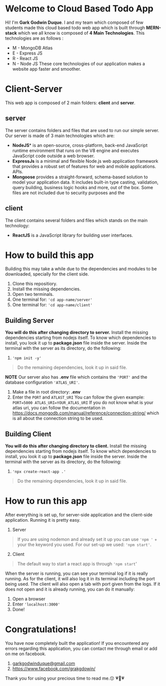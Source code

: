 # Welcome to Cloud Based Todo App

Hi! I'm **Gark Godwin Duque**. I and my team which composed of few students made this cloud based todo web app which is built through **MERN-stack** which we all know is composed of **4 Main Technologies**. This technologies are as follows :
- M - MongoDB Atlas
- E - Express JS
- R - React JS
- N - Node JS
These core technologies of our application makes a website app faster and smoother.

# Client-Server

This web app is composed of 2 main folders: **client** and **server**.

## server

The server contains folders and files that are used to run our simple server.
Our server is made of 3 main technologies which are:
- **NodeJS*** is an open-source, cross-platform, back-end JavaScript runtime environment that runs on the V8 engine and executes JavaScript code outside a web browser.
-  **ExpressJs** is a minimal and flexible Node.js web application framework that provides a robust set of features for web and mobile applications. APIs.
-  **Mongoose** provides a straight-forward, schema-based solution to model your application data. It includes built-in type casting, validation, query building, business logic hooks and more, out of the box.
Some files are not included due to security purposes and the 

## client
The client contains several folders and files which stands on the main technology:
- **ReactJS** is a JavaScript library for building user interfaces.


# How to build this app
Building this may take a while due to the dependencies and modules to be downloaded, specially for the client side.

 1. Clone this repositiory.
 2. Install the missing dependencies.
 3. Open two terminals.
 4. One terminal for: `'cd app-name/server'`
 5. One terminal for: `'cd app-name/client'`

## Building Server
**You will do this after changing directory to server.**
Install the missing dependencies starting from nodejs itself. To know which dependencies to install, you look it up to **package.json** file inside the server.
Inside the terminal with the server as its directory, do the following:
 1. `'npm init -y'`
>Do the remaining dependencies, look it up in said file.

**NOTE**
Our server also has **.env** file which contains the `'PORT'` and the database configuration `'ATLAS_URI'`.
1. Make a file in root directory: **.env**
2. Enter the `PORT` and `ATLAST_URI`
 You can follow the given example:
`PORT=5000
ATLAS_URI=YOUR_ATLAS_URI`
If you do not know what is your atlas uri, you can follow the documentation in  https://docs.mongodb.com/manual/reference/connection-string/ which is all about the connection string to be used.


## Building Client
**You will do this after changing directory to client.**
Install the missing dependencies starting from nodejs itself. To know which dependencies to install, you look it up to **package.json** file inside the server.
Inside the terminal with the server as its directory, do the following:
 1. `'npx create-react-app .'`
>Do the remaining dependencies, look it up in said file.
 

# How to run this app

After everything is set up, for server-side application and the client-side application. Running it is pretty easy.

 1. Server
 >If you are using nodemon and already set it up you can use `'npm '` + your the keyword you used. For our set-up we used: `'npm start'`.
 2. Client
 >The default way to start a react app is through `'npm start`'

When the server is running, you can see your terminal log if it is really running. As for the client, it will also log it in its terminal including the port being used. The client will also open a tab with port given from the logs. If it does not open and it is already running, you can do it manually:

 1. Open a browser
 2. Enter `'localhost:3000'`
 3. Done!

# Congratulations!
You have now completely built the application! If you encountered any errors regarding this application, you can contact me through email or add on me on facebook.

 1. garkgodwinduque@gmail.com
 2. https://www.facebook.com/grakgdowin/

Thank you for using your precious time to read me.:kissing:
:heartpulse::star2::heartpulse:
